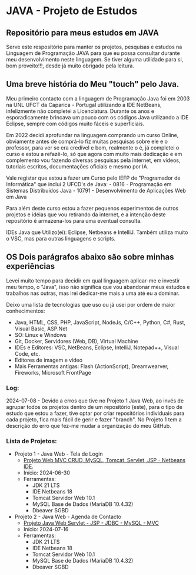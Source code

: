 # JAVA - Projeto de Estudos


## Repositório para meus estudos em JAVA

Serve este respositório para manter os projetos, pesquisas e estudos na Linguagem de Programação JAVA para que eu possa consultar durante meu desenvolvimento neste linguagem. Se tiver alguma utilidade para si, bom proveito!!!, desde já muito obrigado pela leitura.

## Uma breve história do Meu "touch" pelo Java.
Meu primeiro contacto com a linguagem de Programação Java foi em 2003 na UNL UFCT da Caparica - Portugal utilizando a IDE NetBeans, infelizmente não completei a Licenciatura. Durante os anos e esporadicamente brincava um pouco com os códigos Java utilizando a IDE Eclipse, sempre com códigos muito fáceis e superficiais.

Em 2022 decidi aprofundar na linguagem comprando um curso Online, obviamente antes de comprá-lo fiz muitas pesquisas sobre ele e o professor, para ver se era credível e bom, realmente o é, já completei o curso e estou a refazê-lo, só que agora com muito mais dedicação e em complemento vou fazendo diversas pesquisas pela internet, em vídeos, tutoriais escritos, documentações oficiais e mesmo por IA.

Vale registar que estou a fazer um Curso pelo IEFP de "Programador de Informática" que inclui 2 UFCD's de Java:
    - 0816 - Programação em Sistemas Distribuídos Java
    - 10791 - Desenvolvimento de Aplicações Web em Java

Para além deste curso estou a fazer pequenos experimentos de outros projetos e idéias que vou retirando da internet, e a intenção deste repositório é armazena-los para uma eventual consulta.

IDEs Java que Utilizo(ei): Eclipse, Netbeans e IntelliJ. Também utiliza muito o VSC, mas para outras linguagens e scripts.

## OS Dois parágrafos abaixo são sobre minhas experiências
Levei muito tempo para decidir em qual linguagem aplicar-me e investir meu tempo, o "Java", isso não significa que vou abandonar meus estudos e trabalhos nas outras, mas irei dedicar-me mais a uma até eu a dominar.

Deixo uma lista de tecnologias que uso ou já usei por ordem de maior conhecimentos:
- Java, HTML, CSS, PHP, JavaScript, NodeJs, C/C++, Python, C#, Rust, Visual Basic, ASP.Net
- SO: Linux e Windows
- Git, Docker, Servidores (Web, DB), Virtual Machine
- IDEs e Editores: VSC, NetBeans, Eclipse, IntelliJ, Notepad++, Visual Code, etc.
- Editores de imagem e vídeo
- Mais Ferramentas antigas: Flash (ActionScript), Dreamwearver, Fireworks, Microsoft FrontPage

### Log:
2024-07-08 - Devido a erros que tive no Projeto 1 Java Web, ao invés de agrupar todos os projetos dentro de um repositório (este), para o tipo de estudo que estou a fazer, tive optar por criar repositórios individuais para cada projeto, fica mais fácil de gerir e fazer "branch". No Projeto 1 tem a descrição do erro que fez-me mudar a organização do meu GitHub.


### Lista de Projetos:
- Projeto 1 - Java Web - Tela de Login
    - [Projeto Web MVC CRUD, MySQL, Tomcat, Servlet, JSP - Netbeans IDE](https://github.com/imarcaos/Java_proj1_JWLogin).
    - Início: 2024-06-30
    - Ferramentas:
        - JDK 21 LTS
        - IDE Netbeans 18
        - Tomcat Servidor Web 10.1
        - MySQL Base de Dados (MariaDB 10.4.32)
        - Dbeaver SGBD
- Projeto 2 - Java Web - Agenda de Contacto
    - [Projeto Java Web Servlet - JSP - JDBC - MySQL - MVC](https://github.com/imarcaos/JW_Contact_Agenda)
    - Início: 2024-07-16
    - Ferramentas:
        - JDK 21 LTS
        - IDE Netbeans 18
        - Tomcat Servidor Web 10.1
        - MySQL Base de Dados (MariaDB 10.4.32)
        - Dbeaver SGBD